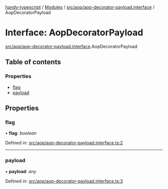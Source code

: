 [handy-typescript](../README.md) / [Modules](../modules.md) / [src/aop/aop-decorator-payload.interface](../modules/src_aop_aop_decorator_payload_interface.md) / AopDecoratorPayload

# Interface: AopDecoratorPayload

[src/aop/aop-decorator-payload.interface](../modules/src_aop_aop_decorator_payload_interface.md).AopDecoratorPayload

## Table of contents

### Properties

- [flag](src_aop_aop_decorator_payload_interface.aopdecoratorpayload.md#flag)
- [payload](src_aop_aop_decorator_payload_interface.aopdecoratorpayload.md#payload)

## Properties

### flag

• **flag**: *boolean*

Defined in: [src/aop/aop-decorator-payload.interface.ts:2](https://github.com/robbiemu/handy-typescript/blob/87af4f8/src/aop/aop-decorator-payload.interface.ts#L2)

___

### payload

• **payload**: *any*

Defined in: [src/aop/aop-decorator-payload.interface.ts:3](https://github.com/robbiemu/handy-typescript/blob/87af4f8/src/aop/aop-decorator-payload.interface.ts#L3)
